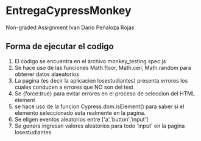 # EntregaCypressMonkey
Non-graded Assignment Ivan Dario Peñaloza Rojas

## Forma de ejecutar el codigo
1. El codigo se encuentra en el archivo monkey_testing.spec.js
2. Se hace uso de las funciones Math.floor, Math.ceil, Math.random para obtener datos alaeatorios
3. La pagina (es decir la aplicacion losestudiantes) presenta errores los cuales conducen a errores que NO son del test
4. Se {force:true} para evitar errores en el proceso de seleccion del HTML element
5. se hace uso de la funcion Cypress.dom.isElement() para saber si el elemento seleccionado esta realmente en la pagina.
6. Se eligen eventos aleatorios entre ['a','button','input']
7. Se genera ingresan valores aleatorios para todo 'input' en la pagina losestudiantes
